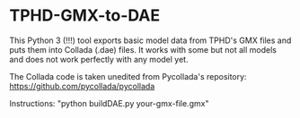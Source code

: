 # TPHD-GMX-to-DAE
This Python 3 (!!!) tool exports basic model data from TPHD's GMX files and puts them into Collada (.dae) files.
It works with some but not all models and does not work perfectly with any model yet.

The Collada code is taken unedited from Pycollada's repository:
https://github.com/pycollada/pycollada

Instructions:
"python buildDAE.py your-gmx-file.gmx"
